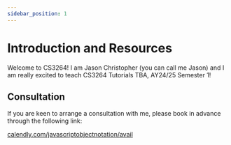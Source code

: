 ```yaml
---
sidebar_position: 1
---
```


# Introduction and Resources

Welcome to CS3264! I am Jason Christopher (you can call me Jason) and I am really excited to teach CS3264 Tutorials TBA, AY24/25 Semester 1!

<!-- ## Tutorial Slides

You can find the latest tutorial slides and most class materials in the following link.

[drive.google.com/drive/folders/1hdDcDeKnvYlT_UyXZ2f5JHTjGmULhO60?usp=drive_link](https://drive.google.com/drive/folders/1hdDcDeKnvYlT_UyXZ2f5JHTjGmULhO60?usp=drive_link) -->

## Consultation 

If you are keen to arrange a consultation with me, please book in advance through the following link:

[calendly.com/javascriptobjectnotation/avail](https://calendly.com/javascriptobjectnotation/avail)

    
